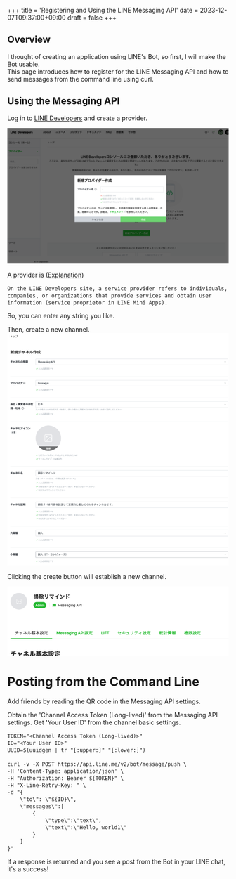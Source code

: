 +++
title = 'Registering and Using the LINE Messaging API'
date = 2023-12-07T09:37:00+09:00
draft = false
+++

## Overview
I thought of creating an application using LINE's Bot, so first, I will make the Bot usable.  
This page introduces how to register for the LINE Messaging API and how to send messages from the command line using curl.

## Using the Messaging API
Log in to [LINE Developers](https://developers.line.biz/console/) and create a provider.

![img-002-001.png](img-002-001.png)

A provider is ([Explanation](https://developers.line.biz/ja/docs/line-developers-console/overview/#provider))
```
On the LINE Developers site, a service provider refers to individuals, companies, or organizations that provide services and obtain user information (service proprietor in LINE Mini Apps).
```

So, you can enter any string you like.

Then, create a new channel.
![img-002-002.png](img-002-002.png)

Clicking the create button will establish a new channel.

![img-002-003.png](img-002-003.png)

# Posting from the Command Line
Add friends by reading the QR code in the Messaging API settings.

Obtain the 'Channel Access Token (Long-lived)' from the Messaging API settings.
Get 'Your User ID' from the channel basic settings.


```shell
TOKEN="<Channel Access Token (Long-lived)>"
ID="<Your User ID>"
UUID=$(uuidgen | tr "[:upper:]" "[:lower:]")

curl -v -X POST https://api.line.me/v2/bot/message/push \
-H 'Content-Type: application/json' \
-H "Authorization: Bearer ${TOKEN}" \
-H "X-Line-Retry-Key: " \
-d "{
    \"to\": \"${ID}\",
    \"messages\":[
        {
            \"type\":\"text\",
            \"text\":\"Hello, world1\"
        }
    ]
}"
```

If a response is returned and you see a post from the Bot in your LINE chat, it's a success!